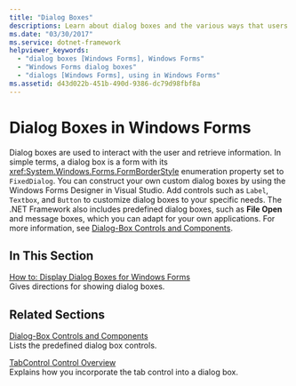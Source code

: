 ```yaml
---
title: "Dialog Boxes"
descriptions: Learn about dialog boxes and the various ways that users can interact with them. Also learn how to create custom dialog boxes with Windows Forms Designer. 
ms.date: "03/30/2017"
ms.service: dotnet-framework
helpviewer_keywords: 
  - "dialog boxes [Windows Forms], Windows Forms"
  - "Windows Forms dialog boxes"
  - "dialogs [Windows Forms], using in Windows Forms"
ms.assetid: d43d022b-451b-490d-9386-dc79d98fbf8a
---
```

# Dialog Boxes in Windows Forms

Dialog boxes are used to interact with the user and retrieve information. In simple terms, a dialog box is a form with its <xref:System.Windows.Forms.FormBorderStyle> enumeration property set to `FixedDialog`. You can construct your own custom dialog boxes by using the Windows Forms Designer in Visual Studio. Add controls such as `Label`, `Textbox`, and `Button` to customize dialog boxes to your specific needs. The .NET Framework also includes predefined dialog boxes, such as **File Open** and message boxes, which you can adapt for your own applications. For more information, see [Dialog-Box Controls and Components](./controls/dialog-box-controls-and-components-windows-forms.md).  
  
## In This Section  

[How to: Display Dialog Boxes for Windows Forms](how-to-display-dialog-boxes-for-windows-forms.md)\
Gives directions for showing dialog boxes.  
  
## Related Sections  

[Dialog-Box Controls and Components](./controls/dialog-box-controls-and-components-windows-forms.md)\
Lists the predefined dialog box controls.  
  
[TabControl Control Overview](./controls/tabcontrol-control-overview-windows-forms.md)\
Explains how you incorporate the tab control into a dialog box.
